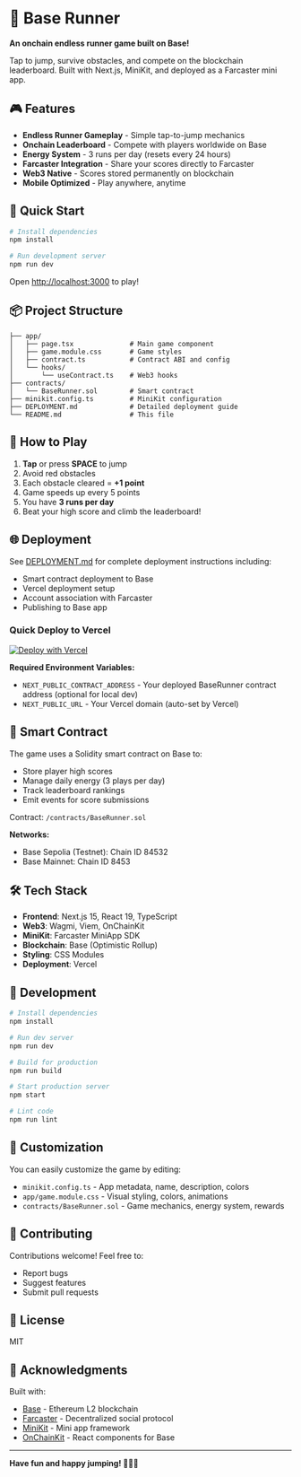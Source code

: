# 🏃 Base Runner

**An onchain endless runner game built on Base!**

Tap to jump, survive obstacles, and compete on the blockchain leaderboard. Built with Next.js, MiniKit, and deployed as a Farcaster mini app.

## 🎮 Features

- **Endless Runner Gameplay** - Simple tap-to-jump mechanics
- **Onchain Leaderboard** - Compete with players worldwide on Base
- **Energy System** - 3 runs per day (resets every 24 hours)
- **Farcaster Integration** - Share your scores directly to Farcaster
- **Web3 Native** - Scores stored permanently on blockchain
- **Mobile Optimized** - Play anywhere, anytime

## 🚀 Quick Start

```bash
# Install dependencies
npm install

# Run development server
npm run dev
```

Open [http://localhost:3000](http://localhost:3000) to play!

## 📦 Project Structure

```
├── app/
│   ├── page.tsx              # Main game component
│   ├── game.module.css       # Game styles
│   ├── contract.ts           # Contract ABI and config
│   └── hooks/
│       └── useContract.ts    # Web3 hooks
├── contracts/
│   └── BaseRunner.sol        # Smart contract
├── minikit.config.ts         # MiniKit configuration
├── DEPLOYMENT.md             # Detailed deployment guide
└── README.md                 # This file
```

## 🎯 How to Play

1. **Tap** or press **SPACE** to jump
2. Avoid red obstacles
3. Each obstacle cleared = **+1 point**
4. Game speeds up every 5 points
5. You have **3 runs per day**
6. Beat your high score and climb the leaderboard!

## 🌐 Deployment

See [DEPLOYMENT.md](./DEPLOYMENT.md) for complete deployment instructions including:
- Smart contract deployment to Base
- Vercel deployment setup  
- Account association with Farcaster
- Publishing to Base app

### Quick Deploy to Vercel

[![Deploy with Vercel](https://vercel.com/button)](https://vercel.com/new/clone?repository-url=https://github.com/YOUR_USERNAME/mini_game)

**Required Environment Variables:**
- `NEXT_PUBLIC_CONTRACT_ADDRESS` - Your deployed BaseRunner contract address (optional for local dev)
- `NEXT_PUBLIC_URL` - Your Vercel domain (auto-set by Vercel)

## 🔗 Smart Contract

The game uses a Solidity smart contract on Base to:
- Store player high scores
- Manage daily energy (3 plays per day)
- Track leaderboard rankings
- Emit events for score submissions

Contract: `/contracts/BaseRunner.sol`

**Networks:**
- Base Sepolia (Testnet): Chain ID 84532
- Base Mainnet: Chain ID 8453

## 🛠️ Tech Stack

- **Frontend**: Next.js 15, React 19, TypeScript
- **Web3**: Wagmi, Viem, OnChainKit
- **MiniKit**: Farcaster MiniApp SDK
- **Blockchain**: Base (Optimistic Rollup)
- **Styling**: CSS Modules
- **Deployment**: Vercel

## 📝 Development

```bash
# Install dependencies
npm install

# Run dev server
npm run dev

# Build for production
npm run build

# Start production server
npm start

# Lint code
npm run lint
```

## 🎨 Customization

You can easily customize the game by editing:

- `minikit.config.ts` - App metadata, name, description, colors
- `app/game.module.css` - Visual styling, colors, animations
- `contracts/BaseRunner.sol` - Game mechanics, energy system, rewards

## 🤝 Contributing

Contributions welcome! Feel free to:
- Report bugs
- Suggest features
- Submit pull requests

## 📄 License

MIT

## 🙏 Acknowledgments

Built with:
- [Base](https://base.org) - Ethereum L2 blockchain
- [Farcaster](https://farcaster.xyz) - Decentralized social protocol
- [MiniKit](https://docs.farcaster.xyz/miniapps) - Mini app framework
- [OnChainKit](https://onchainkit.xyz) - React components for Base

---

**Have fun and happy jumping! 🏃‍♂️💨**
